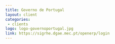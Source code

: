 ```yaml
---
title: Governo de Portugal
layout: client
categories:
 - clients
logo: logo-governoportugal.jpg
link: https://sigrhe.dgae.mec.pt/openerp/login
---
```

